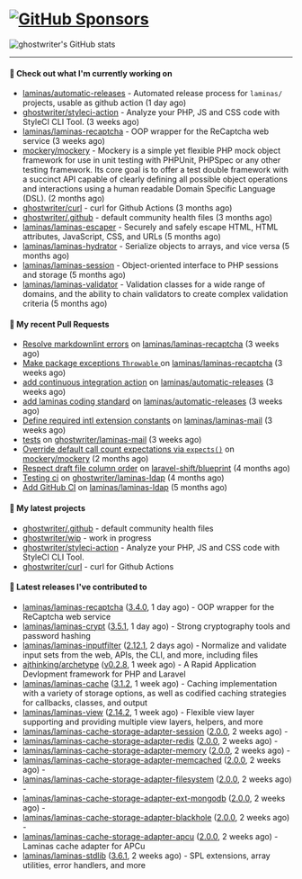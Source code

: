 # [![GitHub Sponsors](https://img.shields.io/github/sponsors/ghostwriter?label=Sponsors&style=flat-square&logo=GitHub%20Sponsors)](https://github.com/sponsors/ghostwriter)

![ghostwriter's GitHub stats](https://github-readme-stats.vercel.app/api?username=ghostwriter&show_icons=true&count_private=true&hide_title=true&hide_rank=true&icon_color=333)

---
#### 👷 Check out what I'm currently working on

- [laminas/automatic-releases](https://github.com/laminas/automatic-releases) - Automated release process for `laminas/` projects, usable as github action (1 day ago)
- [ghostwriter/styleci-action](https://github.com/ghostwriter/styleci-action) - Analyze your PHP, JS and CSS code with StyleCI CLI Tool. (3 weeks ago)
- [laminas/laminas-recaptcha](https://github.com/laminas/laminas-recaptcha) - OOP wrapper for the ReCaptcha web service (3 weeks ago)
- [mockery/mockery](https://github.com/mockery/mockery) - Mockery is a simple yet flexible PHP mock object framework for use in unit testing with PHPUnit, PHPSpec or any other testing framework. Its core goal is to offer a test double framework with a succinct API capable of clearly defining all possible object operations and interactions using a human readable Domain Specific Language (DSL). (2 months ago)
- [ghostwriter/curl](https://github.com/ghostwriter/curl) - curl for Github Actions (3 months ago)
- [ghostwriter/.github](https://github.com/ghostwriter/.github) - default community health files (3 months ago)
- [laminas/laminas-escaper](https://github.com/laminas/laminas-escaper) - Securely and safely escape HTML, HTML attributes, JavaScript, CSS, and URLs (5 months ago)
- [laminas/laminas-hydrator](https://github.com/laminas/laminas-hydrator) - Serialize objects to arrays, and vice versa (5 months ago)
- [laminas/laminas-session](https://github.com/laminas/laminas-session) - Object-oriented interface to PHP sessions and storage (5 months ago)
- [laminas/laminas-validator](https://github.com/laminas/laminas-validator) - Validation classes for a wide range of domains, and the ability to chain validators to create complex validation criteria (5 months ago)

#### 🔨 My recent Pull Requests

- [Resolve markdownlint errors](https://github.com/laminas/laminas-recaptcha/pull/14) on [laminas/laminas-recaptcha](https://github.com/laminas/laminas-recaptcha) (3 weeks ago)
- [Make package exceptions `Throwable` ](https://github.com/laminas/laminas-recaptcha/pull/13) on [laminas/laminas-recaptcha](https://github.com/laminas/laminas-recaptcha) (3 weeks ago)
- [add continuous integration action](https://github.com/laminas/automatic-releases/pull/172) on [laminas/automatic-releases](https://github.com/laminas/automatic-releases) (3 weeks ago)
- [add laminas coding standard](https://github.com/laminas/automatic-releases/pull/171) on [laminas/automatic-releases](https://github.com/laminas/automatic-releases) (3 weeks ago)
- [Define required intl extension constants](https://github.com/laminas/laminas-mail/pull/176) on [laminas/laminas-mail](https://github.com/laminas/laminas-mail) (3 weeks ago)
- [tests](https://github.com/ghostwriter/laminas-mail/pull/1) on [ghostwriter/laminas-mail](https://github.com/ghostwriter/laminas-mail) (3 weeks ago)
- [Override default call count expectations via `expects()`](https://github.com/mockery/mockery/pull/1146) on [mockery/mockery](https://github.com/mockery/mockery) (2 months ago)
- [Respect draft file column order](https://github.com/laravel-shift/blueprint/pull/487) on [laravel-shift/blueprint](https://github.com/laravel-shift/blueprint) (4 months ago)
- [Testing ci](https://github.com/ghostwriter/laminas-ldap/pull/1) on [ghostwriter/laminas-ldap](https://github.com/ghostwriter/laminas-ldap) (4 months ago)
- [Add GitHub CI](https://github.com/laminas/laminas-ldap/pull/20) on [laminas/laminas-ldap](https://github.com/laminas/laminas-ldap) (5 months ago)

#### 🌱 My latest projects

- [ghostwriter/.github](https://github.com/ghostwriter/.github) - default community health files
- [ghostwriter/wip](https://github.com/ghostwriter/wip) - work in progress
- [ghostwriter/styleci-action](https://github.com/ghostwriter/styleci-action) - Analyze your PHP, JS and CSS code with StyleCI CLI Tool.
- [ghostwriter/curl](https://github.com/ghostwriter/curl) - curl for Github Actions

#### 🔭 Latest releases I've contributed to

- [laminas/laminas-recaptcha](https://github.com/laminas/laminas-recaptcha) ([3.4.0](https://github.com/laminas/laminas-recaptcha/releases/tag/3.4.0), 1 day ago) - OOP wrapper for the ReCaptcha web service
- [laminas/laminas-crypt](https://github.com/laminas/laminas-crypt) ([3.5.1](https://github.com/laminas/laminas-crypt/releases/tag/3.5.1), 1 day ago) - Strong cryptography tools and password hashing
- [laminas/laminas-inputfilter](https://github.com/laminas/laminas-inputfilter) ([2.12.1](https://github.com/laminas/laminas-inputfilter/releases/tag/2.12.1), 2 days ago) - Normalize and validate input sets from the web, APIs, the CLI, and more, including files
- [ajthinking/archetype](https://github.com/ajthinking/archetype) ([v0.2.8](https://github.com/ajthinking/archetype/releases/tag/v0.2.8), 1 week ago) - A Rapid Application Devlopment framework for PHP and Laravel
- [laminas/laminas-cache](https://github.com/laminas/laminas-cache) ([3.1.2](https://github.com/laminas/laminas-cache/releases/tag/3.1.2), 1 week ago) - Caching implementation with a variety of storage options, as well as codified caching strategies for callbacks, classes, and output
- [laminas/laminas-view](https://github.com/laminas/laminas-view) ([2.14.2](https://github.com/laminas/laminas-view/releases/tag/2.14.2), 1 week ago) - Flexible view layer supporting and providing multiple view layers, helpers, and more
- [laminas/laminas-cache-storage-adapter-session](https://github.com/laminas/laminas-cache-storage-adapter-session) ([2.0.0](https://github.com/laminas/laminas-cache-storage-adapter-session/releases/tag/2.0.0), 2 weeks ago) - 
- [laminas/laminas-cache-storage-adapter-redis](https://github.com/laminas/laminas-cache-storage-adapter-redis) ([2.0.0](https://github.com/laminas/laminas-cache-storage-adapter-redis/releases/tag/2.0.0), 2 weeks ago) - 
- [laminas/laminas-cache-storage-adapter-memory](https://github.com/laminas/laminas-cache-storage-adapter-memory) ([2.0.0](https://github.com/laminas/laminas-cache-storage-adapter-memory/releases/tag/2.0.0), 2 weeks ago) - 
- [laminas/laminas-cache-storage-adapter-memcached](https://github.com/laminas/laminas-cache-storage-adapter-memcached) ([2.0.0](https://github.com/laminas/laminas-cache-storage-adapter-memcached/releases/tag/2.0.0), 2 weeks ago) - 
- [laminas/laminas-cache-storage-adapter-filesystem](https://github.com/laminas/laminas-cache-storage-adapter-filesystem) ([2.0.0](https://github.com/laminas/laminas-cache-storage-adapter-filesystem/releases/tag/2.0.0), 2 weeks ago) - 
- [laminas/laminas-cache-storage-adapter-ext-mongodb](https://github.com/laminas/laminas-cache-storage-adapter-ext-mongodb) ([2.0.0](https://github.com/laminas/laminas-cache-storage-adapter-ext-mongodb/releases/tag/2.0.0), 2 weeks ago) - 
- [laminas/laminas-cache-storage-adapter-blackhole](https://github.com/laminas/laminas-cache-storage-adapter-blackhole) ([2.0.0](https://github.com/laminas/laminas-cache-storage-adapter-blackhole/releases/tag/2.0.0), 2 weeks ago) - 
- [laminas/laminas-cache-storage-adapter-apcu](https://github.com/laminas/laminas-cache-storage-adapter-apcu) ([2.0.0](https://github.com/laminas/laminas-cache-storage-adapter-apcu/releases/tag/2.0.0), 2 weeks ago) - Laminas cache adapter for APCu
- [laminas/laminas-stdlib](https://github.com/laminas/laminas-stdlib) ([3.6.1](https://github.com/laminas/laminas-stdlib/releases/tag/3.6.1), 2 weeks ago) - SPL extensions, array utilities, error handlers, and more
